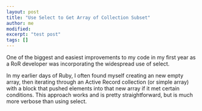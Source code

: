 ```yaml
---
layout: post
title: "Use Select to Get Array of Collection Subset"
author: me
modified:
excerpt: "test post"
tags: []
---
```


One of the biggest and easiest improvements to my code in my first year as a RoR developer was incorporating the widespread use of select.

In my earlier days of Ruby, I often found myself creating an new empty array, then iterating through an Active Record collection (or simple array) with a block that pushed elements into that new array if it met certain conditions. This approach works and is pretty straightforward, but is much more verbose than using select.

